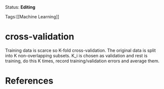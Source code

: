 Status: **Editing**

Tags:[[Machine Learning]]

# cross-validation

Training data is scarce so K-fold cross-validation. The original data is split into K non-overlapping subsets. 
K_i is chosen as validation and rest is training, do this K times, record training/validation errors and average them.



# References